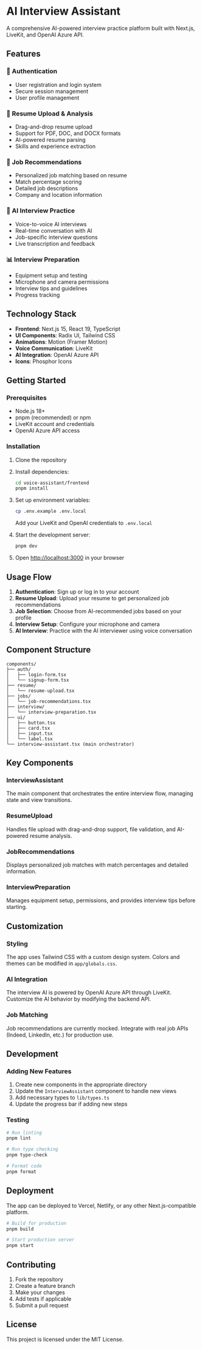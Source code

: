 # AI Interview Assistant

A comprehensive AI-powered interview practice platform built with Next.js, LiveKit, and OpenAI Azure API.

## Features

### 🔐 Authentication

- User registration and login system
- Secure session management
- User profile management

### 📄 Resume Upload & Analysis

- Drag-and-drop resume upload
- Support for PDF, DOC, and DOCX formats
- AI-powered resume parsing
- Skills and experience extraction

### 🎯 Job Recommendations

- Personalized job matching based on resume
- Match percentage scoring
- Detailed job descriptions
- Company and location information

### 🎤 AI Interview Practice

- Voice-to-voice AI interviews
- Real-time conversation with AI
- Job-specific interview questions
- Live transcription and feedback

### 📊 Interview Preparation

- Equipment setup and testing
- Microphone and camera permissions
- Interview tips and guidelines
- Progress tracking

## Technology Stack

- **Frontend**: Next.js 15, React 19, TypeScript
- **UI Components**: Radix UI, Tailwind CSS
- **Animations**: Motion (Framer Motion)
- **Voice Communication**: LiveKit
- **AI Integration**: OpenAI Azure API
- **Icons**: Phosphor Icons

## Getting Started

### Prerequisites

- Node.js 18+
- pnpm (recommended) or npm
- LiveKit account and credentials
- OpenAI Azure API access

### Installation

1. Clone the repository
2. Install dependencies:

   ```bash
   cd voice-assistant/frontend
   pnpm install
   ```

3. Set up environment variables:

   ```bash
   cp .env.example .env.local
   ```

   Add your LiveKit and OpenAI credentials to `.env.local`

4. Start the development server:

   ```bash
   pnpm dev
   ```

5. Open [http://localhost:3000](http://localhost:3000) in your browser

## Usage Flow

1. **Authentication**: Sign up or log in to your account
2. **Resume Upload**: Upload your resume to get personalized job recommendations
3. **Job Selection**: Choose from AI-recommended jobs based on your profile
4. **Interview Setup**: Configure your microphone and camera
5. **AI Interview**: Practice with the AI interviewer using voice conversation

## Component Structure

```
components/
├── auth/
│   ├── login-form.tsx
│   └── signup-form.tsx
├── resume/
│   └── resume-upload.tsx
├── jobs/
│   └── job-recommendations.tsx
├── interview/
│   └── interview-preparation.tsx
├── ui/
│   ├── button.tsx
│   ├── card.tsx
│   ├── input.tsx
│   └── label.tsx
└── interview-assistant.tsx (main orchestrator)
```

## Key Components

### InterviewAssistant

The main component that orchestrates the entire interview flow, managing state and view transitions.

### ResumeUpload

Handles file upload with drag-and-drop support, file validation, and AI-powered resume analysis.

### JobRecommendations

Displays personalized job matches with match percentages and detailed information.

### InterviewPreparation

Manages equipment setup, permissions, and provides interview tips before starting.

## Customization

### Styling

The app uses Tailwind CSS with a custom design system. Colors and themes can be modified in `app/globals.css`.

### AI Integration

The interview AI is powered by OpenAI Azure API through LiveKit. Customize the AI behavior by modifying the backend API.

### Job Matching

Job recommendations are currently mocked. Integrate with real job APIs (Indeed, LinkedIn, etc.) for production use.

## Development

### Adding New Features

1. Create new components in the appropriate directory
2. Update the `InterviewAssistant` component to handle new views
3. Add necessary types to `lib/types.ts`
4. Update the progress bar if adding new steps

### Testing

```bash
# Run linting
pnpm lint

# Run type checking
pnpm type-check

# Format code
pnpm format
```

## Deployment

The app can be deployed to Vercel, Netlify, or any other Next.js-compatible platform.

```bash
# Build for production
pnpm build

# Start production server
pnpm start
```

## Contributing

1. Fork the repository
2. Create a feature branch
3. Make your changes
4. Add tests if applicable
5. Submit a pull request

## License

This project is licensed under the MIT License.
